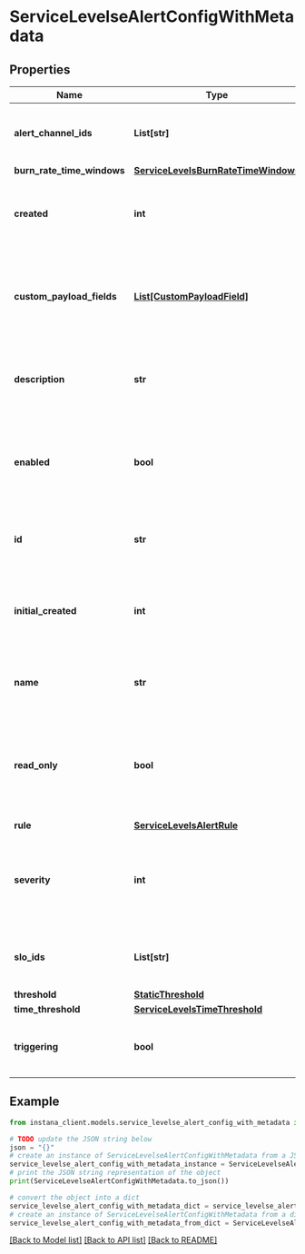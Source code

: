 # ServiceLevelseAlertConfigWithMetadata


## Properties

Name | Type | Description | Notes
------------ | ------------- | ------------- | -------------
**alert_channel_ids** | **List[str]** | This is the list of channel IDs when alert triggered and sent to. | 
**burn_rate_time_windows** | [**ServiceLevelsBurnRateTimeWindows**](ServiceLevelsBurnRateTimeWindows.md) |  | [optional] 
**created** | **int** | Created Date of the version of Service Levels Smart Alerts Configuration. | [optional] 
**custom_payload_fields** | [**List[CustomPayloadField]**](CustomPayloadField.md) | This is the custom name and value pairs to be sent along with the alert to the alert channels. | 
**description** | **str** | The description of the alert. It is also the alert message content. | 
**enabled** | **bool** | Boolean Parameter specifying the enabled state of Service Levels Smart Alerts Configuration. | [optional] 
**id** | **str** | Unique ID of the Service Levels Smart Alerts Configuration. | 
**initial_created** | **int** | Created Date of the Initial version of Service Levels Smart Alerts Configuration. | [optional] 
**name** | **str** | Name of the Service Levels Smart Alerts Configuration. | 
**read_only** | **bool** | Boolean Parameter specifying the readonly access to Service Levels Smart Alerts Configuration. | [optional] 
**rule** | [**ServiceLevelsAlertRule**](ServiceLevelsAlertRule.md) |  | 
**severity** | **int** | This is the severity of the alert. The value can be: &lt;b&gt;5&lt;/b&gt;: warning, &lt;b&gt;10&lt;/b&gt;: critical. | [optional] 
**slo_ids** | **List[str]** | This is the list of SLO configurations related to this alert. | 
**threshold** | [**StaticThreshold**](StaticThreshold.md) |  | 
**time_threshold** | [**ServiceLevelsTimeThreshold**](ServiceLevelsTimeThreshold.md) |  | 
**triggering** | **bool** | Incident flag. If value is true, this alert will become an accident. | [optional] 

## Example

```python
from instana_client.models.service_levelse_alert_config_with_metadata import ServiceLevelseAlertConfigWithMetadata

# TODO update the JSON string below
json = "{}"
# create an instance of ServiceLevelseAlertConfigWithMetadata from a JSON string
service_levelse_alert_config_with_metadata_instance = ServiceLevelseAlertConfigWithMetadata.from_json(json)
# print the JSON string representation of the object
print(ServiceLevelseAlertConfigWithMetadata.to_json())

# convert the object into a dict
service_levelse_alert_config_with_metadata_dict = service_levelse_alert_config_with_metadata_instance.to_dict()
# create an instance of ServiceLevelseAlertConfigWithMetadata from a dict
service_levelse_alert_config_with_metadata_from_dict = ServiceLevelseAlertConfigWithMetadata.from_dict(service_levelse_alert_config_with_metadata_dict)
```
[[Back to Model list]](../README.md#documentation-for-models) [[Back to API list]](../README.md#documentation-for-api-endpoints) [[Back to README]](../README.md)


